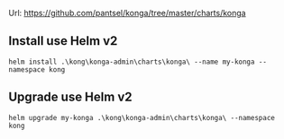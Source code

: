 Url: https://github.com/pantsel/konga/tree/master/charts/konga

## Install use Helm v2
    helm install .\kong\konga-admin\charts\konga\ --name my-konga --namespace kong

## Upgrade use Helm v2
    helm upgrade my-konga .\kong\konga-admin\charts\konga\ --namespace kong